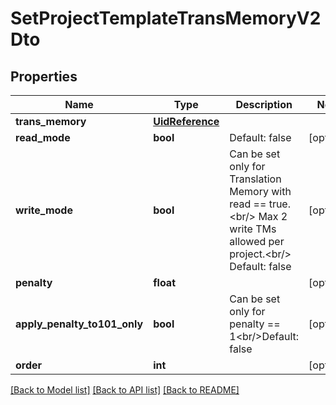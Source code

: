 # SetProjectTemplateTransMemoryV2Dto

## Properties
Name | Type | Description | Notes
------------ | ------------- | ------------- | -------------
**trans_memory** | [**UidReference**](UidReference.md) |  | 
**read_mode** | **bool** | Default: false | [optional] 
**write_mode** | **bool** | Can be set only for Translation Memory with read &#x3D;&#x3D; true.&lt;br/&gt;         Max 2 write TMs allowed per project.&lt;br/&gt;         Default: false | [optional] 
**penalty** | **float** |  | [optional] 
**apply_penalty_to101_only** | **bool** | Can be set only for penalty &#x3D;&#x3D; 1&lt;br/&gt;Default: false | [optional] 
**order** | **int** |  | [optional] 

[[Back to Model list]](../README.md#documentation-for-models) [[Back to API list]](../README.md#documentation-for-api-endpoints) [[Back to README]](../README.md)

